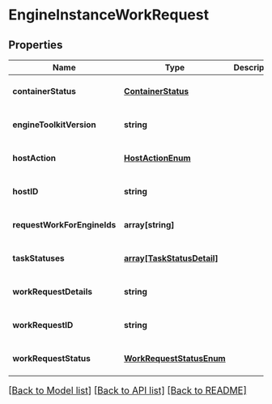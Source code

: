 # EngineInstanceWorkRequest

## Properties
Name | Type | Description | Notes
------------ | ------------- | ------------- | -------------
**containerStatus** | [**ContainerStatus**](ContainerStatus.md) |  | [optional] [default to null]
**engineToolkitVersion** | **string** |  | [optional] [default to null]
**hostAction** | [**HostActionEnum**](HostActionEnum.md) |  | [optional] [default to null]
**hostID** | **string** |  | [optional] [default to null]
**requestWorkForEngineIds** | **array[string]** |  | [optional] [default to null]
**taskStatuses** | [**array[TaskStatusDetail]**](TaskStatusDetail.md) |  | [optional] [default to null]
**workRequestDetails** | **string** |  | [optional] [default to null]
**workRequestID** | **string** |  | [optional] [default to null]
**workRequestStatus** | [**WorkRequestStatusEnum**](WorkRequestStatusEnum.md) |  | [optional] [default to null]

[[Back to Model list]](../README.md#documentation-for-models) [[Back to API list]](../README.md#documentation-for-api-endpoints) [[Back to README]](../README.md)

<style>
     p, ul, ol, li { font-size: 18px !important;}
</style>



